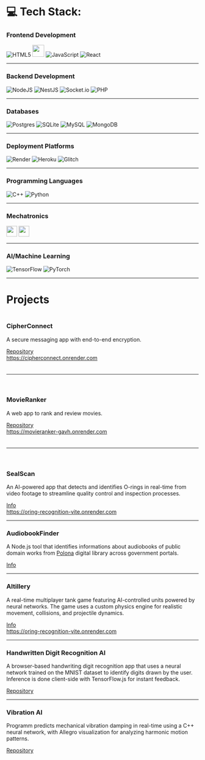 
# 💻 Tech Stack:
### Frontend Development
![HTML5](https://img.shields.io/badge/html5-%23E34F26.svg?style=for-the-badge&logo=html5&logoColor=white)
  <img src="https://cdn.glitch.global/9b6e30d1-a1c2-46a0-a831-d48ce809e60a/Bez%20nazwy%20(29).svg?v=1751064656699" height="31">
  ![JavaScript](https://img.shields.io/badge/javascript-%23323330.svg?style=for-the-badge&logo=javascript&logoColor=%23F7DF1E)
  ![React](https://img.shields.io/badge/react-%2320232a.svg?style=for-the-badge&logo=react&logoColor=%2361DAFB)
  
---

### Backend Development
![NodeJS](https://img.shields.io/badge/node.js-6DA55F?style=for-the-badge&logo=node.js&logoColor=white) ![NestJS](https://img.shields.io/badge/nestjs-%23E0234E.svg?style=for-the-badge&logo=nestjs&logoColor=white) ![Socket.io](https://img.shields.io/badge/Socket.io-black?style=for-the-badge&logo=socket.io&badgeColor=010101) ![PHP](https://img.shields.io/badge/php-%23777BB4.svg?style=for-the-badge&logo=php&logoColor=white)
 

---

### Databases
![Postgres](https://img.shields.io/badge/postgres-%23316192.svg?style=for-the-badge&logo=postgresql&logoColor=white) ![SQLite](https://img.shields.io/badge/sqlite-%2307405e.svg?style=for-the-badge&logo=sqlite&logoColor=white) ![MySQL](https://img.shields.io/badge/mysql-4479A1.svg?style=for-the-badge&logo=mysql&logoColor=white) ![MongoDB](https://img.shields.io/badge/MongoDB-%234ea94b.svg?style=for-the-badge&logo=mongodb&logoColor=white)

---

### Deployment Platforms
![Render](https://img.shields.io/badge/Render-%46E3B7.svg?style=for-the-badge&logo=render&logoColor=white) ![Heroku](https://img.shields.io/badge/heroku-%23430098.svg?style=for-the-badge&logo=heroku&logoColor=white) ![Glitch](https://img.shields.io/badge/glitch-%233333FF.svg?style=for-the-badge&logo=glitch&logoColor=white)

---

### Programming Languages
![C++](https://img.shields.io/badge/c++-%2300599C.svg?style=for-the-badge&logo=c%2B%2B&logoColor=white) ![Python](https://img.shields.io/badge/python-3670A0?style=for-the-badge&logo=python&logoColor=ffdd54)

---

### Mechatronics
<!--![LabVIEW](https://img.shields.io/badge/LabVIEW-%23F2C400.svg?style=for-the-badge&logo=labview&logoColor=black&logoWidth=40)
//![MATLAB](https://img.shields.io/badge/MATLAB-%23E14F1C.svg?style=for-the-badge&logo=matlab&logoColor=white&logoWidth=40)-->

<p align="left">
  <img src="https://cdn.glitch.global/9b6e30d1-a1c2-46a0-a831-d48ce809e60a/Bez%20nazwy%20(6).svg?v=1751056282125" height="28">
  <img src="https://cdn.glitch.global/9b6e30d1-a1c2-46a0-a831-d48ce809e60a/Bez%20nazwy%20(3)%20(1).svg?v=1751054088008" height="28">
</p>

---

### AI/Machine Learning
![TensorFlow](https://img.shields.io/badge/TensorFlow-%23FF6F00.svg?style=for-the-badge&logo=TensorFlow&logoColor=white) ![PyTorch](https://img.shields.io/badge/PyTorch-%23EE4C2C.svg?style=for-the-badge&logo=PyTorch&logoColor=white)

---

# Projects

<div style="display: flex; flex-direction: column; gap: 20px;">

  <div style="min-width: 150px;">
    <h3>CipherConnect</h3>
    <p>A secure messaging app with end-to-end encryption.</p>
    <a href="https://github.com/arturr0/CipherConnect-WebSocket" target="_blank">Repository</a><br>
    <a href="https://cipherconnect.onrender.com" target="_blank">https://cipherconnect.onrender.com</a>
  </div>

---

  <div style="min-width: 150px;">
    <h3>MovieRanker</h3>
    <p>A web app to rank and review movies.</p>
    <a href="https://github.com/arturr0/MovieRanker" target="_blank">Repository</a><br>
    <a href="https://movieranker-gavh.onrender.com" target="_blank">https://movieranker-gavh.onrender.com</a>
  </div>

--- 

 <div style="min-width: 150px;">
    <h3>SealScan</h3>
    <p>An AI-powered app that detects and identifies O-rings in real-time from video footage to streamline quality control and inspection processes.</p>
    <a href="https://github.com/arturr0/oring-recognition-vite" target="_blank">Info</a><br>
    <a href="https://oring-recognition-vite.onrender.com" target="_blank">https://oring-recognition-vite.onrender.com</a>
  </div>

</div>

---

<div style="min-width: 150px;">
    <h3>AudiobookFinder</h3>
    <p>A Node.js tool that identifies informations about audiobooks of public domain works from <a href="https://polona.pl" target="_blank">Polona</a> digital library across government portals.</p>
    <a href="https://github.com/arturr0/audiobook-finder" target="_blank">Info</a><br>
  </div>

</div>

---

<div style="min-width: 150px;">
    <h3>AItillery</h3>
    <p>A real-time multiplayer tank game featuring AI-controlled units powered by neural networks. The game uses a custom physics engine for realistic movement, collisions, and projectile dynamics.</p>
    <a href="https://github.com/arturr0/ai-tillery" target="_blank">Info</a><br>
    <a href="https://oring-recognition-vite.onrender.com" target="_blank">https://oring-recognition-vite.onrender.com</a>
  </div>

</div>

---

<div style="min-width: 150px;">
    <h3>Handwritten Digit Recognition AI</h3>
    <p>A browser-based handwriting digit recognition app that uses a neural network trained on the MNIST dataset to identify digits drawn by the user. Inference is done client-side with TensorFlow.js for instant feedback.</p>
    <a href="https://github.com/arturr0/HWR" target="_blank">Repository</a><br>
  </div>

</div>

---

<div style="min-width: 150px;">
    <h3>Vibration AI</h3>
    <p>Programm predicts mechanical vibration damping in real-time using a C++ neural network, with Allegro visualization for analyzing harmonic motion patterns.</p>
    <a href="https://github.com/arturr0/HWR" target="_blank">Repository</a><br>
  </div>

</div>


